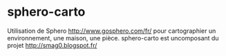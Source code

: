 sphero-carto
============

Utilisation de Sphero http://www.gosphero.com/fr/ pour cartographier un environnement, une maison, une pièce. sphero-carto est uncomposant du projet http://smag0.blogspot.fr/
